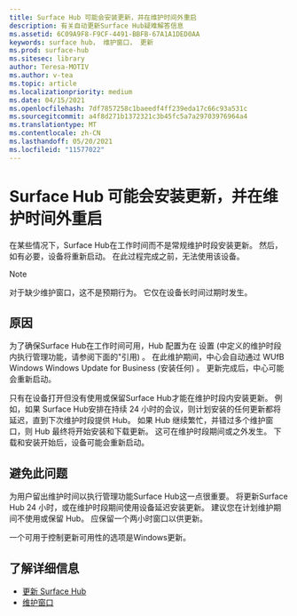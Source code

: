 ```yaml
---
title: Surface Hub 可能会安装更新，并在维护时间外重启
description: 有关自动更新Surface Hub疑难解答信息
ms.assetid: 6C09A9F8-F9CF-4491-BBFB-67A1A1DED0AA
keywords: surface hub， 维护窗口， 更新
ms.prod: surface-hub
ms.sitesec: library
author: Teresa-MOTIV
ms.author: v-tea
ms.topic: article
ms.localizationpriority: medium
ms.date: 04/15/2021
ms.openlocfilehash: 7df7857258c1baeedf4ff239eda17c66c93a531c
ms.sourcegitcommit: a4f8d271b1372321c3b45fc5a7a29703976964a4
ms.translationtype: MT
ms.contentlocale: zh-CN
ms.lasthandoff: 05/20/2021
ms.locfileid: "11577022"
---
```

# <a name="surface-hub-may-install-updates-and-restart-outside-maintenance-hours"></a>Surface Hub 可能会安装更新，并在维护时间外重启

在某些情况下，Surface Hub在工作时间而不是常规维护时段安装更新。 然后，如有必要，设备将重新启动。 在此过程完成之前，无法使用该设备。

> [!NOTE]  
> 对于缺少维护窗口，这不是预期行为。 它仅在设备长时间过期时发生。

## <a name="cause"></a>原因

为了确保Surface Hub在工作时间可用，Hub 配置为在 设置 (中定义的维护时段内执行管理功能，请参阅下面的"引用) 。 在此维护期间，中心会自动通过 WUfB Windows Windows Update for Business (安装任何) 。 更新完成后，中心可能会重新启动。

只有在设备打开但没有使用或保留Surface Hub才能在维护时段内安装更新。 例如，如果 Surface Hub安排在持续 24 小时的会议，则计划安装的任何更新都将延迟，直到下次维护时段提供 Hub。 如果 Hub 继续繁忙，并错过多个维护窗口，则 Hub 最终将开始安装和下载更新。 这可在维护时段期间或之外发生。 下载和安装开始后，设备可能会重新启动。

## <a name="to-avoid-this-issue"></a>避免此问题

为用户留出维护时间以执行管理功能Surface Hub这一点很重要。 将更新Surface Hub 24 小时，或在维护时段期间使用设备延迟安装更新。 建议您在计划维护期间不使用或保留 Hub。 应保留一个两小时窗口以供更新。

一个可用于控制更新可用性的选项是Windows更新。

## <a name="learn-more"></a>了解详细信息
 
- [更新 Surface Hub](first-run-program-surface-hub.md#update-the-surface-hub) 
- [维护窗口](manage-windows-updates-for-surface-hub.md#maintenance-window) 
